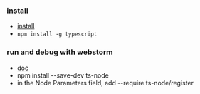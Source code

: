 
### install
* [install](https://www.staging-typescript.org/docs/handbook/typescript-tooling-in-5-minutes.html)
* `npm install -g typescript`

### run and debug with webstorm
* [doc](https://www.jetbrains.com/help/webstorm/running-and-debugging-typescript.html#ws_ts_run_debug_server_side)
* npm install --save-dev ts-node
* in the Node Parameters field, add --require ts-node/register